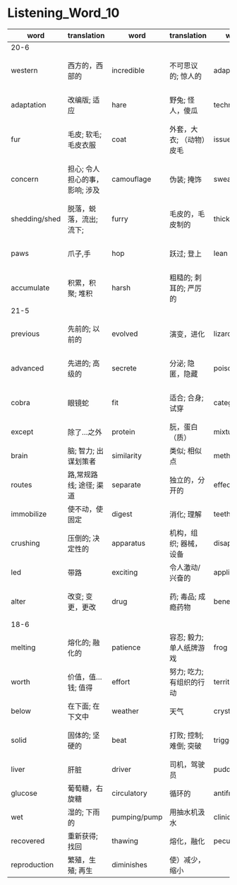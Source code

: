 # Listening_Word_10

| word          | translation                  | word            | translation                    | word             | translation                          | word               | translation              |
| ------------- | ---------------------------- | --------------- | ------------------------------ | ---------------- | ------------------------------------ | ------------------ | ------------------------ |
|20-6|
|western|西方的，西部的|incredible|不可思议的; 惊人的|adapt|使）适应/适合; 改编; 改造|evolve|（使）逐渐形成/演变; 进化|
|adaptation|改编版; 适应|hare|野兔; 怪人，傻瓜|technically|技术上; 学术上; 专业上|blind|失明的; 使…看不见; 使眼花|
|fur|毛皮; 软毛; 毛皮衣服|coat|外套，大衣; （动物）皮毛|issue|问题;发表，发布|twig|理解，明白，细枝，嫩枝|
|concern|担心; 令人担心的事，影响; 涉及|camouflage|伪装; 掩饰|swear|咒骂; 郑重承诺; 发誓|chances|机会( chance的名词复数 ); 偶然;|
|shedding/shed|脱落，蜕落，流出; 流下;|furry|毛皮的，毛皮制的|thick|浓的，茂密的; 厚的|thin|薄的; 瘦的; 稀少的; 细的|
|paws|爪子,手|hop|跃过; 登上|lean|倾斜; 倚靠，瘦的，脂肪少的|lightweight|轻量的; 不重要的|
|accumulate|积累，积聚; 堆积|harsh|粗糙的; 刺耳的; 严厉的|
|21-5|
|previous|先前的; 以前的|evolved|演变，进化|lizards|蜥蜴|venomous|（蛇等）分泌毒液的; 有毒的|
|advanced|先进的; 高级的|secrete|分泌; 隐匿，隐藏|poisonous|有毒的; 极令人厌恶的|viper|蝰蛇; 毒蛇; 阴险恶毒的人|
|cobra|眼镜蛇|fit|适合; 合身; 试穿|category|种类; 类别|classified|机密的，保密的; 分类的|
|except|除了…之外|protein|朊，蛋白（质）|mixture|混合; 混合物|toxic|有毒的; 中毒的|
|brain|脑; 智力; 出谋划策者|similarity|类似; 相似点|method|方法; 有条不紊|bacteria|细菌|
|routes|路,常规路线; 途径; 渠道|separate|独立的，分开的|effective|有效的; 实际的|deliver|发表; 宣布; 递送; 交付|
|immobilize|使不动，使固定|digest|消化; 理解|teeth/tooth|牙; 齿; 齿状部份|efficient|效率高的; 有能力的|
|crushing|压倒的; 决定性的|apparatus|机构，组织; 器械，设备|disappeared|不见，消失|constriction|压缩; 紧压的感觉; 束紧; 压缩物|
|led|带路|exciting|令人激动/兴奋的|applications|申请; 申请书; 申请|medical|医学的; 内科的|
|alter|改变; 变更，更改|drug|药; 毒品; 成瘾药物|benefit|好处; 优势; 福利费|far-fetch|牵强的，未必会的; 不着边际|
|18-6|
|melting|熔化的; 融化的|patience|容忍; 毅力; 单人纸牌游戏|frog|青蛙|blend|（使）混合; 融合|
|worth|价值，值…钱; 值得|effort|努力; 吃力; 有组织的行动|territory|领土; 地盘; 范围|drop|落下; （使）降低; 使掉下|
|below|在下面; 在下文中|weather|天气|crystal|结晶，晶体; 水晶|aback|吃惊地; 向后|
|solid|固体的; 坚硬的|beat|打败; 控制; 难倒; 突破|trigger|引发，触发; 扣…的扳机|lungs|肺|
|liver|肝脏|driver|司机，驾驶员|puddle|水坑; 胶土|underneath|在下面，在底下|
|glucose|葡萄糖，右旋糖|circulatory|循环的|antifreeze|防冻剂|sightly|好看的|
|wet|湿的; 下雨的|pumping/pump|用抽水机汲水|clinically|临床地；门诊部地|pulse|脉搏;|
|recovered|重新获得; 找回|thawing|熔化，融化|peculiar|奇怪的，古怪的;|longevity|长寿; 寿命; 长期供职|
|reproduction|繁殖，生殖; 再生|diminishes|使）减少，缩小|